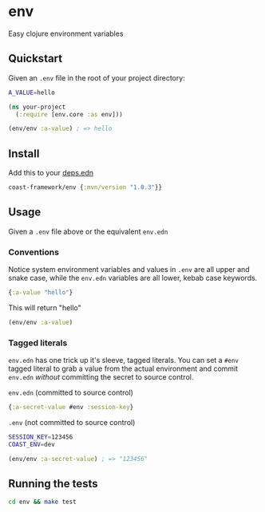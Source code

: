 # env
Easy clojure environment variables

## Quickstart

Given an `.env` file in the root of your project directory:

```sh
A_VALUE=hello
```

```clojure
(ns your-project
  (:require [env.core :as env]))

(env/env :a-value) ; => hello
```

## Install

Add this to your [deps.edn](https://clojure.org/guides/deps_and_cli)

```clojure
coast-framework/env {:mvn/version "1.0.3"}}
```

## Usage

Given a `.env` file above or the equivalent `env.edn`

### Conventions

Notice system environment variables and values in `.env` are all upper and snake case, while the `env.edn` variables are all lower, kebab case keywords.

```clojure
{:a-value "hello"}
```

This will return "hello"

```clojure
(env/env :a-value)
```

### Tagged literals

`env.edn` has one trick up it's sleeve, tagged literals. You can set a `#env` tagged literal to grab a value from the actual environment and commit `env.edn` *without* committing the secret to source control.

`env.edn` (committed to source control)

```clojure
{:a-secret-value #env :session-key}
```

`.env` (not committed to source control)

```sh
SESSION_KEY=123456
COAST_ENV=dev
```

```clojure
(env/env :a-secret-value) ; => "123456"
```

## Running the tests

```sh
cd env && make test
```
